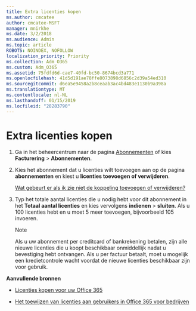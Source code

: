 ```yaml
---
title: Extra licenties kopen
ms.author: cmcatee
author: cmcatee-MSFT
manager: mnirkhe
ms.date: 3/2/2018
ms.audience: Admin
ms.topic: article
ROBOTS: NOINDEX, NOFOLLOW
localization_priority: Priority
ms.collection: Adm_O365
ms.custom: Adm_O365
ms.assetid: 75fdfd6d-cae7-40fd-bc50-8674bcd3a771
ms.openlocfilehash: 41d5d191ae78ffe8073898d6856c2d39a54ed310
ms.sourcegitcommit: d6ea5e9458a2b8ceaab3ac4bd483e1130b9a398a
ms.translationtype: MT
ms.contentlocale: nl-NL
ms.lasthandoff: 01/15/2019
ms.locfileid: "28283790"
---
```

# <a name="buy-additional-licenses"></a>Extra licenties kopen

1. Ga in het beheercentrum naar de pagina [Abonnementen](https://go.microsoft.com/fwlink/p/?linkid=842054) of kies **Facturering** \> **Abonnementen**.
    
2. Kies het abonnement dat u licenties wilt toevoegen aan op de pagina **abonnementen** en kiest u **licenties toevoegen of verwijderen**.
    
    [Wat gebeurt er als ik zie niet de koppeling toevoegen of verwijderen?](https://support.office.com/article/36081d8d-b3fa-4948-8c34-e217bba825e1#bkmk_no_link)
    
3. Typ het totale aantal licenties die u nodig hebt voor dit abonnement in het **Totaal aantal licenties** en kies vervolgens **indienen** \> **sluiten**. Als u 100 licenties hebt en u moet 5 meer toevoegen, bijvoorbeeld 105 invoeren.
    
    > [!NOTE]
    > Als u uw abonnement per creditcard of bankrekening betalen, zijn alle nieuwe licenties die u koopt beschikbaar onmiddellijk nadat u bevestiging hebt ontvangen. Als u per factuur betaalt, moet u mogelijk een kredietcontrole wacht voordat de nieuwe licenties beschikbaar zijn voor gebruik. 
  
 **Aanvullende bronnen**
  
- [Licenties kopen voor uw Office 365](https://support.office.com/article/36081d8d-b3fa-4948-8c34-e217bba825e1)
    
- [Het toewijzen van licenties aan gebruikers in Office 365 voor bedrijven](https://support.office.com/article/997596b5-4173-4627-b915-36abac6786dc)
    

